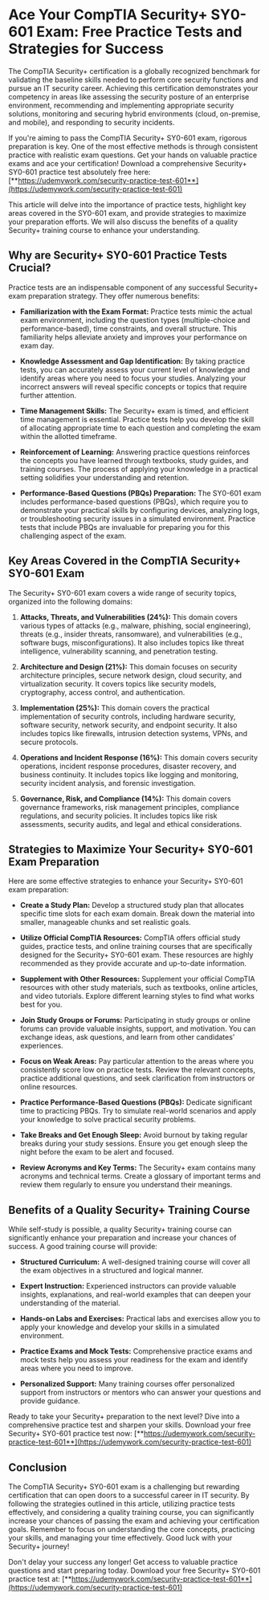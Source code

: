 # Ace Your CompTIA Security+ SY0-601 Exam: Free Practice Tests and Strategies for Success

The CompTIA Security+ certification is a globally recognized benchmark for validating the baseline skills needed to perform core security functions and pursue an IT security career. Achieving this certification demonstrates your competency in areas like assessing the security posture of an enterprise environment, recommending and implementing appropriate security solutions, monitoring and securing hybrid environments (cloud, on-premise, and mobile), and responding to security incidents.

If you're aiming to pass the CompTIA Security+ SY0-601 exam, rigorous preparation is key. One of the most effective methods is through consistent practice with realistic exam questions. Get your hands on valuable practice exams and ace your certification! Download a comprehensive Security+ SY0-601 practice test absolutely free here: [**https://udemywork.com/security-practice-test-601**](https://udemywork.com/security-practice-test-601)

This article will delve into the importance of practice tests, highlight key areas covered in the SY0-601 exam, and provide strategies to maximize your preparation efforts. We will also discuss the benefits of a quality Security+ training course to enhance your understanding.

## Why are Security+ SY0-601 Practice Tests Crucial?

Practice tests are an indispensable component of any successful Security+ exam preparation strategy. They offer numerous benefits:

*   **Familiarization with the Exam Format:** Practice tests mimic the actual exam environment, including the question types (multiple-choice and performance-based), time constraints, and overall structure. This familiarity helps alleviate anxiety and improves your performance on exam day.

*   **Knowledge Assessment and Gap Identification:** By taking practice tests, you can accurately assess your current level of knowledge and identify areas where you need to focus your studies. Analyzing your incorrect answers will reveal specific concepts or topics that require further attention.

*   **Time Management Skills:** The Security+ exam is timed, and efficient time management is essential. Practice tests help you develop the skill of allocating appropriate time to each question and completing the exam within the allotted timeframe.

*   **Reinforcement of Learning:** Answering practice questions reinforces the concepts you have learned through textbooks, study guides, and training courses. The process of applying your knowledge in a practical setting solidifies your understanding and retention.

*   **Performance-Based Questions (PBQs) Preparation:** The SY0-601 exam includes performance-based questions (PBQs), which require you to demonstrate your practical skills by configuring devices, analyzing logs, or troubleshooting security issues in a simulated environment. Practice tests that include PBQs are invaluable for preparing you for this challenging aspect of the exam.

## Key Areas Covered in the CompTIA Security+ SY0-601 Exam

The Security+ SY0-601 exam covers a wide range of security topics, organized into the following domains:

1.  **Attacks, Threats, and Vulnerabilities (24%):** This domain covers various types of attacks (e.g., malware, phishing, social engineering), threats (e.g., insider threats, ransomware), and vulnerabilities (e.g., software bugs, misconfigurations). It also includes topics like threat intelligence, vulnerability scanning, and penetration testing.

2.  **Architecture and Design (21%):** This domain focuses on security architecture principles, secure network design, cloud security, and virtualization security. It covers topics like security models, cryptography, access control, and authentication.

3.  **Implementation (25%):** This domain covers the practical implementation of security controls, including hardware security, software security, network security, and endpoint security. It also includes topics like firewalls, intrusion detection systems, VPNs, and secure protocols.

4.  **Operations and Incident Response (16%):** This domain covers security operations, incident response procedures, disaster recovery, and business continuity. It includes topics like logging and monitoring, security incident analysis, and forensic investigation.

5.  **Governance, Risk, and Compliance (14%):** This domain covers governance frameworks, risk management principles, compliance regulations, and security policies. It includes topics like risk assessments, security audits, and legal and ethical considerations.

## Strategies to Maximize Your Security+ SY0-601 Exam Preparation

Here are some effective strategies to enhance your Security+ SY0-601 exam preparation:

*   **Create a Study Plan:** Develop a structured study plan that allocates specific time slots for each exam domain. Break down the material into smaller, manageable chunks and set realistic goals.

*   **Utilize Official CompTIA Resources:** CompTIA offers official study guides, practice tests, and online training courses that are specifically designed for the Security+ SY0-601 exam. These resources are highly recommended as they provide accurate and up-to-date information.

*   **Supplement with Other Resources:** Supplement your official CompTIA resources with other study materials, such as textbooks, online articles, and video tutorials. Explore different learning styles to find what works best for you.

*   **Join Study Groups or Forums:** Participating in study groups or online forums can provide valuable insights, support, and motivation. You can exchange ideas, ask questions, and learn from other candidates' experiences.

*   **Focus on Weak Areas:** Pay particular attention to the areas where you consistently score low on practice tests. Review the relevant concepts, practice additional questions, and seek clarification from instructors or online resources.

*   **Practice Performance-Based Questions (PBQs):** Dedicate significant time to practicing PBQs. Try to simulate real-world scenarios and apply your knowledge to solve practical security problems.

*   **Take Breaks and Get Enough Sleep:** Avoid burnout by taking regular breaks during your study sessions. Ensure you get enough sleep the night before the exam to be alert and focused.

*   **Review Acronyms and Key Terms:** The Security+ exam contains many acronyms and technical terms. Create a glossary of important terms and review them regularly to ensure you understand their meanings.

## Benefits of a Quality Security+ Training Course

While self-study is possible, a quality Security+ training course can significantly enhance your preparation and increase your chances of success. A good training course will provide:

*   **Structured Curriculum:** A well-designed training course will cover all the exam objectives in a structured and logical manner.

*   **Expert Instruction:** Experienced instructors can provide valuable insights, explanations, and real-world examples that can deepen your understanding of the material.

*   **Hands-on Labs and Exercises:** Practical labs and exercises allow you to apply your knowledge and develop your skills in a simulated environment.

*   **Practice Exams and Mock Tests:** Comprehensive practice exams and mock tests help you assess your readiness for the exam and identify areas where you need to improve.

*   **Personalized Support:** Many training courses offer personalized support from instructors or mentors who can answer your questions and provide guidance.

Ready to take your Security+ preparation to the next level? Dive into a comprehensive practice test and sharpen your skills. Download your free Security+ SY0-601 practice test now: [**https://udemywork.com/security-practice-test-601**](https://udemywork.com/security-practice-test-601)

## Conclusion

The CompTIA Security+ SY0-601 exam is a challenging but rewarding certification that can open doors to a successful career in IT security. By following the strategies outlined in this article, utilizing practice tests effectively, and considering a quality training course, you can significantly increase your chances of passing the exam and achieving your certification goals. Remember to focus on understanding the core concepts, practicing your skills, and managing your time effectively. Good luck with your Security+ journey!

Don't delay your success any longer! Get access to valuable practice questions and start preparing today. Download your free Security+ SY0-601 practice test at: [**https://udemywork.com/security-practice-test-601**](https://udemywork.com/security-practice-test-601)
